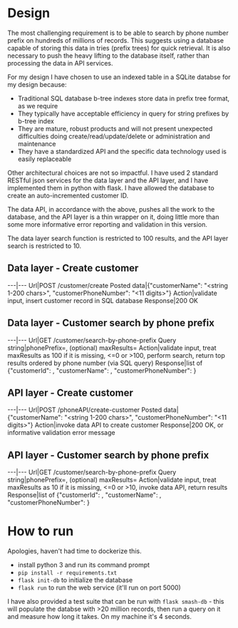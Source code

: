 # Design

The most challenging requirement is to be able to search by phone number prefix on hundreds of millions of records. This suggests using a database capable of storing this data in tries (prefix trees) for quick retrieval. It is also necessary to push the heavy lifting to the database itself, rather than processing the data in API services.

For my design I have chosen to use an indexed table in a SQLite databse for my design because:
 - Traditional SQL database b-tree indexes store data in prefix tree format, as we require
 - They typically have acceptable efficiency in query for string prefixes by b-tree index
 - They are mature, robust products and will not present unexpected difficulties doing create/read/update/delete or administration and maintenance
 - They have a standardized API and the specific data technology used is easily replaceable

Other architectural choices are not so impactful. I have used 2 standard RESTful json services for the data layer and the API layer, and I have implemented them in python with flask. I have allowed the database to create an auto-incremented customer ID.

The data API, in accordance with the above, pushes all the work to the database, and the API layer is a thin wrapper on it, doing little more than some more informative error reporting and validation in this version.

The data layer search function is restricted to 100 results, and the API layer search is restricted to 10.

## Data layer - Create customer
---|---
Url|POST /customer/create
Posted data|{"customerName": "<string 1-200 chars>", "customerPhoneNumber": "<11 digits>"}
Action|validate input, insert customer record in SQL database
Response|200 OK

## Data layer - Customer search by phone prefix 
---|---
Url|GET /customer/search-by-phone-prefix
Query string|phonePrefix=<prefix string>, (optional) maxResults=<integer>
Action|validate input, treat maxResults as 100 if it is missing, <=0 or >100, perform search, return top results ordered by phone number (via SQL query)
Response|list of {"customerId": <int>, "customerName": <string>, "customerPhoneNumber": <string>}

## API layer - Create customer
---|---
Url|POST /phoneAPI/create-customer
Posted data|{"customerName": "<string 1-200 chars>", "customerPhoneNumber": "<11 digits>"}
Action|invoke data API to create customer
Response|200 OK, or informative validation error message

## API layer - Customer search by phone prefix
---|---
Url|GET /customer/search-by-phone-prefix
Query string|phonePrefix=<prefix string>, (optional) maxResults=<integer>
Action|validate input, treat maxResults as 10 if it is missing, <=0 or >10, invoke data API, return results
Response|list of {"customerId": <int>, "customerName": <string>, "customerPhoneNumber": <string>}

# How to run
Apologies, haven't had time to dockerize this.

 - install python 3 and run its command prompt
 - `pip install -r requirements.txt`
 - `flask init-db` to initialize the database
 - `flask run` to run the web service (it'll run on port 5000)

I have also provided a test suite that can be run with `flask smash-db` - this will populate the databse with >20 million records, then run a query on it and measure how long it takes. On my machine it's 4 seconds.

